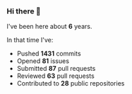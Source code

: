 ### Hi there 👋

I've been here about **6** years.

In that time I've:

- Pushed **1431** commits
- Opened **81** issues
- Submitted **87** pull requests
- Reviewed **63** pull requests
- Contributed to **28** public repositories

<!-- ![My scrobbles](https://lastfm-recently-played.vercel.app/api?user=dotdub) -->
